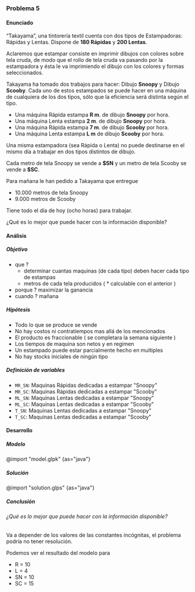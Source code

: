 ### Problema 5

#### Enunciado

“Takayama”, una tintorería textil cuenta con dos tipos de Estampadoras: Rápidas y Lentas.
Dispone de **180 Rápidas** y **200 Lentas**.

Aclaremos que estampar consiste en imprimir dibujos con colores sobre tela cruda, de modo que el rollo de tela cruda va pasando por la estampadora y ésta le va imprimiendo el dibujo con los colores y formas seleccionados.

Takayama ha tomado dos trabajos para hacer: Dibujo **Snoopy** y Dibujo **Scooby**.
Cada uno de estos estampados se puede hacer en una máquina de cualquiera de los dos tipos, sólo que la eficiencia será distinta según el tipo.

- Una máquina Rápida estampa **R m**. de dibujo **Snoopy** por hora.
- Una máquina Lenta estampa **2 m**. de dibujo **Snoopy** por hora.
- Una máquina Rápida estampa **7 m**. de dibujo **Scooby** por hora.
- Una máquina Lenta estampa **L m** de dibujo **Scooby** por hora.

Una misma estampadora (sea Rápida o Lenta) no puede destinarse en el mismo día a trabajar en dos tipos distintos de dibujo.

Cada metro de tela Snoopy se vende a **\$SN** y un metro de tela Scooby se vende a **\$SC**.

Para mañana le han pedido a Takayama que entregue

- 10.000 metros de tela Snoopy
- 9.000 metros de Scooby

Tiene todo el día de hoy (ocho horas) para trabajar.

¿Qué es lo mejor que puede hacer con la información disponible?

#### Análisis

##### Objetivo

- que ?
  - determinar cuantas maquinas (de cada tipo) deben hacer cada tipo de estampas
  - metros de cada tela producidos ( \* calculable con el anterior )
- porque ? maximizar la ganancia
- cuando ? mañana

##### Hipótesis

- Todo lo que se produce se vende
- No hay costos ni contratiempos mas allá de los mencionados
- El producto es fraccionable ( se completara la semana siguiente )
- Los tiempos de maquina son netos y en regimen
- Un estampado puede estar parcialmente hecho en multiples
- No hay stocks iniciales de ningún tipo

##### Definición de variables

- `MR_SN`: Maquinas Rápidas dedicadas a estampar "Snoopy"
- `MR_SC`: Maquinas Rápidas dedicadas a estampar "Scooby"
- `ML_SN`: Maquinas Lentas dedicadas a estampar "Snoopy"
- `ML_SC`: Maquinas Lentas dedicadas a estampar "Scooby"
- `T_SN`: Maquinas Lentas dedicadas a estampar "Snoopy"
- `T_SC`: Maquinas Lentas dedicadas a estampar "Scooby"

#### Desarrollo

##### Modelo

@import "model.glpk" {as="java"}

##### Solución

@import "solution.glps" {as="java"}

##### Conclusión

###### ¿Qué es lo mejor que puede hacer con la información disponible?

Va a depender de los valores de las constantes incógnitas, el problema podría no tener resolución.

Podemos ver el resultado del modelo para

- R = 10
- L = 4
- SN = 10
- SC = 15
